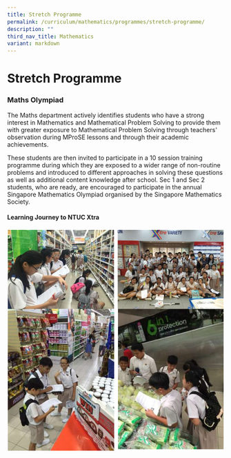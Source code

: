 ```yaml
---
title: Stretch Programme
permalink: /curriculum/mathematics/programmes/stretch-programme/
description: ""
third_nav_title: Mathematics
variant: markdown
---
```

Stretch Programme
=================

### Maths Olympiad


The Maths department actively identifies students who have a strong interest in Mathematics and Mathematical Problem Solving to provide them with greater exposure to Mathematical Problem Solving through teachers' observation during MProSE lessons and through their academic achievements.  

These students are then invited to participate in a 10 session training programme during which they are exposed to a wider range of non-routine problems and introduced to different approaches in solving these questions as well as additional content knowledge after school. Sec 1 and Sec 2 students, who are ready, are encouraged to participate in the annual Singapore Mathematics Olympiad organised by the Singapore Mathematics Society.


#### Learning Journey to NTUC Xtra

![](/images/learning%20journey%20to%20ntuc%20xtra.png)